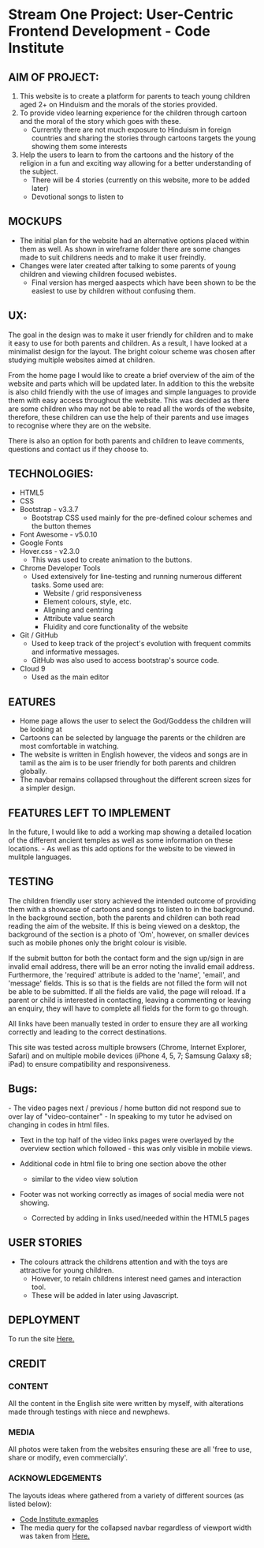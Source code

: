 <h1>Stream One Project: User-Centric Frontend Development - Code Institute</h1>

<h2>AIM OF PROJECT: </h2>

1. This website is to create a platform for parents to teach young children aged 2+ on Hinduism and the morals of the stories provided. 
2. To provide video learning experience for the children through cartoon and the moral of the story which goes with these.
    - Currently there are not much exposure to Hinduism in foreign countries and sharing the stories through cartoons targets the young showing them some interests 
3. Help the users to learn to from the cartoons and the history of the religion in a fun and exciting way allowing for a better understanding of the subject.
    - There will be 4 stories (currently on this website, more to be added later) 
    - Devotional songs to listen to

<h2>MOCKUPS</h2>

- The initial plan for the website had an alternative options placed within them as well. As shown in wireframe folder there are some changes made to suit childrens needs and to make it user freindly. 
- Changes were later created after talking to some parents of young children and viewing children focused webistes. 
    - Final version has merged aaspects which have been shown to be the easiest to use by children without confusing them. 

<h2>UX:</h2>

The goal in the design was to make it user friendly for children and to make it easy to use for both parents and children. As a result, I have looked at a minimalist design for the layout. The bright colour scheme was chosen after studying multiple websites aimed at children. 

From the home page I would like to create a brief overview of the aim of the website and parts which will be updated later. In addition to this the website is also child friendly with the use of images and simple languages to provide them with easy access throughout the website. This was decided as there are some children who may not be able to read all the words of the website, therefore, these children can use the help of their parents and use images to recognise where they are on the website. 

There is also an option for both parents and children to leave comments, questions and contact us if they choose to. 

<h2>TECHNOLOGIES: </h2>

- HTML5
- CSS
- Bootstrap - v3.3.7
    - Bootstrap CSS used mainly for the pre-defined colour schemes and the button themes 
- Font Awesome - v5.0.10
- Google Fonts 
- Hover.css - v2.3.0
    - This was used to create animation to the buttons.
- Chrome Developer Tools
    - Used extensively for line-testing and running numerous different tasks. Some used are:
        - Website / grid responsiveness
        - Element colours, style, etc.
        - Aligning and centring 
        - Attribute value search 
        - Fluidity and core functionality of the website
- Git / GitHub
    - Used to keep track of the project's evolution with frequent commits and informative messages.
    - GitHub was also used to access bootstrap's source code.
- Cloud 9
    - Used as the main editor 

<h2>EATURES</h2>

- Home page allows the user to select the God/Goddess the children will be looking at 
- Cartoons can be selected by language the parents or the children are most comfortable in watching. 
- The website is written in English however, the videos and songs are in tamil as the aim is to be user friendly for both parents and children globally. 
- The navbar remains collapsed throughout the different screen sizes for a simpler design. 

<h2>FEATURES LEFT TO IMPLEMENT </h2>

In the future, I would like to add a working map showing a detailed location of the different ancient temples as well as some information on these locations. 
    - As well as this add options for the website to be viewed in mulitple languages.

<h2>TESTING </h2>

The children friendly user story achieved the intended outcome of providing them with a showcase of cartoons and songs to listen to in the background. In the background section, both the parents and children can both read reading the aim of the website. If this is being viewed on a desktop, the background of the section is a photo of 'Om', however, on smaller devices such as mobile phones only the bright colour is visible. 

If the submit button for both the contact form and the sign up/sign in are invalid email address, there will be an error noting the invalid email address. Furthermore, the 'required' attribute is added to the 'name', 'email', and 'message' fields. This is so that is the fields are not filled the form will not be able to be submitted. If all the fields are valid, the page will reload. If a parent or child is interested in contacting, leaving a commenting or leaving an enquiry, they will have to complete all fields for the form to go through. 

All links have been manually tested in order to ensure they are all working correctly and leading to the correct destinations.

This site was tested across multiple browsers (Chrome, Internet Explorer, Safari) and on multiple mobile devices (iPhone 4, 5, 7; Samsung Galaxy s8; iPad) to ensure compatibility and responsiveness. 

<h2>Bugs: </h2>
- The video pages next / previous / home button did not respond sue to over lay of "video-container"
- In speaking to my tutor he advised on changing in codes in html files. 

- Text in the top half of the video links pages were overlayed by the overview section which followed - this was only visible in mobile views.
- Additional code in html file to bring one section above the other 
    - similar to the video view solution 

- Footer was not working correctly as images of social media were not showing. 
    - Corrected by adding in links used/needed within the HTML5 pages 

<h2>USER STORIES </h2>

- The colours attrack the childrens attention and with the toys are attractive for young children. 
    - However, to retain childrens interest need games and interaction tool. 
    - These will be added in later using Javascript. 

<h2>DEPLOYMENT </h2>

To run the site <a href="https://lith-visi.github.io/uc-frontend-project1/">Here. </a>

<h2>CREDIT </h2>

<h3>CONTENT </h3>

All the content in the English site were written by myself, with alterations made through testings with niece and newphews.  

<h3>MEDIA </h3>

All photos were taken from the websites ensuring these are all 'free to use, share or modify, even commercially'.

<h3>ACKNOWLEDGEMENTS </h3>

The layouts ideas where gathered from a variety of different sources (as listed below):
- <a href="https://github.com/Code-Institute-Solutions/StudentExampleProjectGradeFive"> Code Institute exmaples </a>
- The media query for the collapsed navbar regardless of viewport width was taken from <a href="https://www.codeply.com/go/iaM1zcNsQB/bootstrap-navbar-always-collapsed"> Here. </a>
